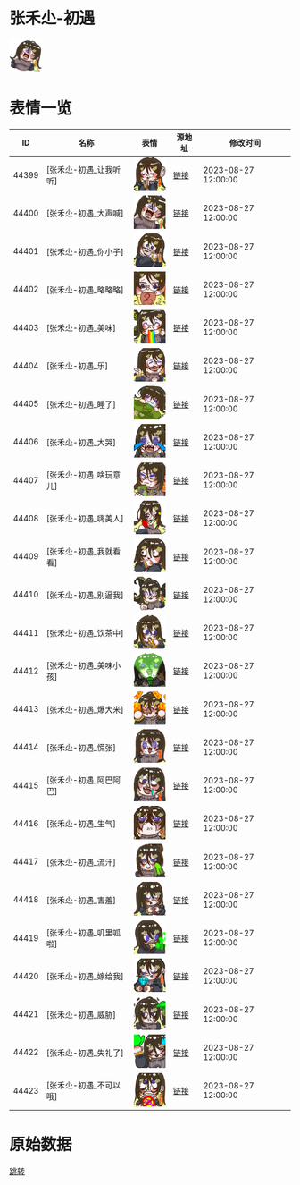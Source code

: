 # 张禾尐-初遇

<img src="./cover.png" height="60" alt="cover" />

# 表情一览

|ID|名称|表情|源地址|修改时间|
|----|----|----|----|----|
|44399|[张禾尐-初遇_让我听听]|<img src="./pic/044399_%5B张禾尐-初遇_让我听听%5D.png" height="60" alt="让我听听"/>|[链接](https://i0.hdslb.com/bfs/garb/1851ef2d5767824a05d73ff606fba72bce7971ef.png)|2023-08-27 12:00:00|
|44400|[张禾尐-初遇_大声喊]|<img src="./pic/044400_%5B张禾尐-初遇_大声喊%5D.png" height="60" alt="大声喊"/>|[链接](https://i0.hdslb.com/bfs/garb/89a752ea9e89803fe550052d3c9ebf6a9191f49c.png)|2023-08-27 12:00:00|
|44401|[张禾尐-初遇_你小子]|<img src="./pic/044401_%5B张禾尐-初遇_你小子%5D.png" height="60" alt="你小子"/>|[链接](https://i0.hdslb.com/bfs/garb/dcfe0eee3810f3170439a617e6c97d85bcae6f53.png)|2023-08-27 12:00:00|
|44402|[张禾尐-初遇_略略略]|<img src="./pic/044402_%5B张禾尐-初遇_略略略%5D.png" height="60" alt="略略略"/>|[链接](https://i0.hdslb.com/bfs/garb/d1edad4745204cc38c10bd907a54a3a7f534dd2c.png)|2023-08-27 12:00:00|
|44403|[张禾尐-初遇_美味]|<img src="./pic/044403_%5B张禾尐-初遇_美味%5D.png" height="60" alt="美味"/>|[链接](https://i0.hdslb.com/bfs/garb/c806564769ef698918e988fd6db2d9521e0af061.png)|2023-08-27 12:00:00|
|44404|[张禾尐-初遇_乐]|<img src="./pic/044404_%5B张禾尐-初遇_乐%5D.png" height="60" alt="乐"/>|[链接](https://i0.hdslb.com/bfs/garb/cd8e5ee01433d242f3124230362abd1863d30634.png)|2023-08-27 12:00:00|
|44405|[张禾尐-初遇_睡了]|<img src="./pic/044405_%5B张禾尐-初遇_睡了%5D.png" height="60" alt="睡了"/>|[链接](https://i0.hdslb.com/bfs/garb/db1fed9bec5b4239407bb249802bdab60797bddc.png)|2023-08-27 12:00:00|
|44406|[张禾尐-初遇_大哭]|<img src="./pic/044406_%5B张禾尐-初遇_大哭%5D.png" height="60" alt="大哭"/>|[链接](https://i0.hdslb.com/bfs/garb/558ba4b47d7ee4442f79baf1f57d4ce605688b65.png)|2023-08-27 12:00:00|
|44407|[张禾尐-初遇_啥玩意儿]|<img src="./pic/044407_%5B张禾尐-初遇_啥玩意儿%5D.png" height="60" alt="啥玩意儿"/>|[链接](https://i0.hdslb.com/bfs/garb/99bbe1a2c250e001117c1c0277aa80ed5f504095.png)|2023-08-27 12:00:00|
|44408|[张禾尐-初遇_嗨美人]|<img src="./pic/044408_%5B张禾尐-初遇_嗨美人%5D.png" height="60" alt="嗨美人"/>|[链接](https://i0.hdslb.com/bfs/garb/ca6a4befac7cbbe12c6c18a160d470107653925c.png)|2023-08-27 12:00:00|
|44409|[张禾尐-初遇_我就看看]|<img src="./pic/044409_%5B张禾尐-初遇_我就看看%5D.png" height="60" alt="我就看看"/>|[链接](https://i0.hdslb.com/bfs/garb/73f8f59cd74ba38d1289491f8362128d05c90dfc.png)|2023-08-27 12:00:00|
|44410|[张禾尐-初遇_别逼我]|<img src="./pic/044410_%5B张禾尐-初遇_别逼我%5D.png" height="60" alt="别逼我"/>|[链接](https://i0.hdslb.com/bfs/garb/9221c51322a470b536a79d0c33da657cb0093279.png)|2023-08-27 12:00:00|
|44411|[张禾尐-初遇_饮茶中]|<img src="./pic/044411_%5B张禾尐-初遇_饮茶中%5D.png" height="60" alt="饮茶中"/>|[链接](https://i0.hdslb.com/bfs/garb/3ffe75e4ba1cb6beaa885c5f0d81e063d1fe4477.png)|2023-08-27 12:00:00|
|44412|[张禾尐-初遇_美味小孩]|<img src="./pic/044412_%5B张禾尐-初遇_美味小孩%5D.png" height="60" alt="美味小孩"/>|[链接](https://i0.hdslb.com/bfs/garb/e7a95df61ab8e4400fddfab06308a742caffb82f.png)|2023-08-27 12:00:00|
|44413|[张禾尐-初遇_爆大米]|<img src="./pic/044413_%5B张禾尐-初遇_爆大米%5D.png" height="60" alt="爆大米"/>|[链接](https://i0.hdslb.com/bfs/garb/641a77a7b511ea1a9a5c4ad819ea3c96c19623a2.png)|2023-08-27 12:00:00|
|44414|[张禾尐-初遇_慌张]|<img src="./pic/044414_%5B张禾尐-初遇_慌张%5D.png" height="60" alt="慌张"/>|[链接](https://i0.hdslb.com/bfs/garb/e3c5ebe61f7f17f119152c4727dcbe0d8ff5e85f.png)|2023-08-27 12:00:00|
|44415|[张禾尐-初遇_阿巴阿巴]|<img src="./pic/044415_%5B张禾尐-初遇_阿巴阿巴%5D.png" height="60" alt="阿巴阿巴"/>|[链接](https://i0.hdslb.com/bfs/garb/fb219ea1ac9f1a40df946c32298247ed34e15e1d.png)|2023-08-27 12:00:00|
|44416|[张禾尐-初遇_生气]|<img src="./pic/044416_%5B张禾尐-初遇_生气%5D.png" height="60" alt="生气"/>|[链接](https://i0.hdslb.com/bfs/garb/5ae47b8fd640dc6869c48e10de48fb118c1fd9e9.png)|2023-08-27 12:00:00|
|44417|[张禾尐-初遇_流汗]|<img src="./pic/044417_%5B张禾尐-初遇_流汗%5D.png" height="60" alt="流汗"/>|[链接](https://i0.hdslb.com/bfs/garb/e24b7d3025df9684fcfafeea08a36799d523870f.png)|2023-08-27 12:00:00|
|44418|[张禾尐-初遇_害羞]|<img src="./pic/044418_%5B张禾尐-初遇_害羞%5D.png" height="60" alt="害羞"/>|[链接](https://i0.hdslb.com/bfs/garb/69c9ae4471ec5d2abdeb24c59bc7bb93c5f4b837.png)|2023-08-27 12:00:00|
|44419|[张禾尐-初遇_叽里呱啦]|<img src="./pic/044419_%5B张禾尐-初遇_叽里呱啦%5D.png" height="60" alt="叽里呱啦"/>|[链接](https://i0.hdslb.com/bfs/garb/03c9a3e11112388bf4c4d32b8b824e05cbaf0859.png)|2023-08-27 12:00:00|
|44420|[张禾尐-初遇_嫁给我]|<img src="./pic/044420_%5B张禾尐-初遇_嫁给我%5D.png" height="60" alt="嫁给我"/>|[链接](https://i0.hdslb.com/bfs/garb/9c4c0ed95bcf79dc67f24578ab527d782623e08a.png)|2023-08-27 12:00:00|
|44421|[张禾尐-初遇_威胁]|<img src="./pic/044421_%5B张禾尐-初遇_威胁%5D.png" height="60" alt="威胁"/>|[链接](https://i0.hdslb.com/bfs/garb/8827d3b23dd1bec0e09d07c95ee045b3423df800.png)|2023-08-27 12:00:00|
|44422|[张禾尐-初遇_失礼了]|<img src="./pic/044422_%5B张禾尐-初遇_失礼了%5D.png" height="60" alt="失礼了"/>|[链接](https://i0.hdslb.com/bfs/garb/08ed54bd548426b4256f47c946b0548a747c2f2b.png)|2023-08-27 12:00:00|
|44423|[张禾尐-初遇_不可以哦]|<img src="./pic/044423_%5B张禾尐-初遇_不可以哦%5D.png" height="60" alt="不可以哦"/>|[链接](https://i0.hdslb.com/bfs/garb/0d4e50c2d4ed3d0d7d91c377fb5838308042ccbd.png)|2023-08-27 12:00:00|

# 原始数据

[跳转](./raw.json)

